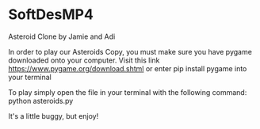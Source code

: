 # SoftDesMP4
Asteroid Clone by Jamie and Adi

In order to play our Asteroids Copy, you must make sure you have pygame downloaded onto your computer. Visit this link https://www.pygame.org/download.shtml or enter pip install pygame into your terminal

To play simply open the file in your terminal with the following command:
              python asteroids.py

It's a little buggy, but enjoy!
